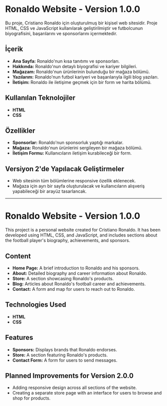 # Ronaldo Website - Version 1.0.0

Bu proje, Cristiano Ronaldo için oluşturulmuş bir kişisel web sitesidir. Proje HTML, CSS ve JavaScript kullanılarak geliştirilmiştir ve futbolcunun biyografisini, başarılarını ve sponsorlarını içermektedir.

## İçerik

- **Ana Sayfa:** Ronaldo'nun kısa tanıtımı ve sponsorları.
- **Hakkında:** Ronaldo'nun detaylı biyografisi ve kariyer bilgileri.
- **Mağazam:** Ronaldo'nun ürünlerinin bulunduğu bir mağaza bölümü.
- **Yazılarım:** Ronaldo'nun futbol kariyeri ve başarılarıyla ilgili blog yazıları.
- **İletişim:** Ronaldo ile iletişime geçmek için bir form ve harita bölümü.

## Kullanılan Teknolojiler

- **HTML**
- **CSS**

## Özellikler

- **Sponsorlar:** Ronaldo'nun sponsorluk yaptığı markalar.
- **Mağaza:** Ronaldo'nun ürünlerini sergileyen bir mağaza bölümü.
- **İletişim Formu:** Kullanıcıların iletişim kurabileceği bir form.



## Versiyon 2'de Yapılacak Geliştirmeler

- Web sitesinin tüm bölümlerine responsive özellik eklenecek.
- Mağaza için ayrı bir sayfa oluşturulacak ve kullanıcıların alışveriş yapabileceği bir arayüz tasarlancak.

-----------------------------------------------------------------------------------------------------------------------------------------


# Ronaldo Website - Version 1.0.0

This project is a personal website created for Cristiano Ronaldo. It has been developed using HTML, CSS, and JavaScript, and includes sections about the football player's biography, achievements, and sponsors.

## Content

- **Home Page:** A brief introduction to Ronaldo and his sponsors.
- **About:** Detailed biography and career information about Ronaldo.
- **Store:** A section showcasing Ronaldo's products.
- **Blog:** Articles about Ronaldo's football career and achievements.
- **Contact:** A form and map for users to reach out to Ronaldo.

## Technologies Used

- **HTML**
- **CSS**

## Features

- **Sponsors:** Displays brands that Ronaldo endorses.
- **Store:** A section featuring Ronaldo's products.
- **Contact Form:** A form for users to send messages.

## Planned Improvements for Version 2.0.0

- Adding responsive design across all sections of the website.
- Creating a separate store page with an interface for users to browse and shop for products.
